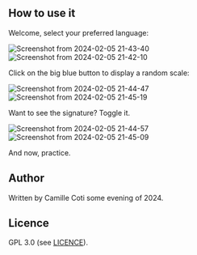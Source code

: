 ## How to use it

Welcome, select your preferred language:

![Screenshot from 2024-02-05 21-43-40](https://github.com/coti/gammes/assets/1968716/b377611f-adbd-4326-a6c7-cb843b4ad72a)
![Screenshot from 2024-02-05 21-42-10](https://github.com/coti/gammes/assets/1968716/85e7d401-59cc-4596-84a2-5dd6a4e3fe1b)

Click on the big blue button to display a random scale:

![Screenshot from 2024-02-05 21-44-47](https://github.com/coti/gammes/assets/1968716/ca4a870c-19ba-4530-93b2-45684a03ee16)
![Screenshot from 2024-02-05 21-45-19](https://github.com/coti/gammes/assets/1968716/1c9881ba-60ce-41ac-831f-5902a75f5c36)

Want to see the signature? Toggle it.

![Screenshot from 2024-02-05 21-44-57](https://github.com/coti/gammes/assets/1968716/e13bf2dc-9157-4547-b6a7-33965ccdaf04)
![Screenshot from 2024-02-05 21-45-09](https://github.com/coti/gammes/assets/1968716/375dfe32-292d-427d-98b3-97298f193946)

And now, practice.

## Author

Written by Camille Coti some evening of 2024. 

## Licence

GPL 3.0 (see [LICENCE](LICENCE)).
